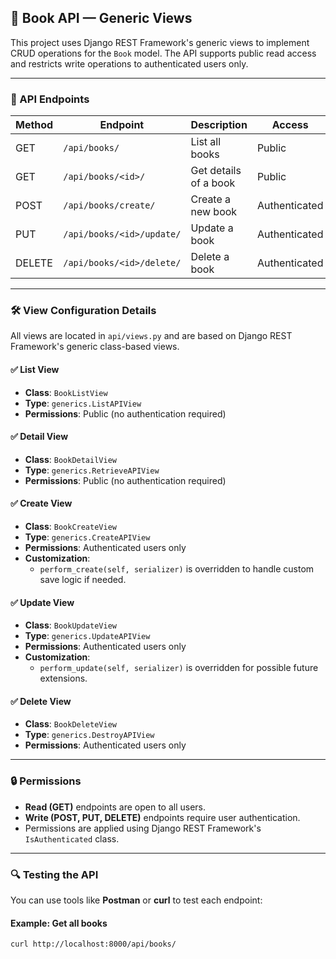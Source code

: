 ## 📘 Book API — Generic Views

This project uses Django REST Framework's generic views to implement CRUD operations for the `Book` model. The API supports public read access and restricts write operations to authenticated users only.

---

### 📌 API Endpoints

| Method | Endpoint                     | Description                | Access           |
|--------|------------------------------|----------------------------|------------------|
| GET    | `/api/books/`                | List all books             | Public           |
| GET    | `/api/books/<id>/`           | Get details of a book      | Public           |
| POST   | `/api/books/create/`         | Create a new book          | Authenticated    |
| PUT    | `/api/books/<id>/update/`    | Update a book              | Authenticated    |
| DELETE | `/api/books/<id>/delete/`    | Delete a book              | Authenticated    |

---

### 🛠️ View Configuration Details

All views are located in `api/views.py` and are based on Django REST Framework's generic class-based views.

#### ✅ List View
- **Class**: `BookListView`
- **Type**: `generics.ListAPIView`
- **Permissions**: Public (no authentication required)

#### ✅ Detail View
- **Class**: `BookDetailView`
- **Type**: `generics.RetrieveAPIView`
- **Permissions**: Public (no authentication required)

#### ✅ Create View
- **Class**: `BookCreateView`
- **Type**: `generics.CreateAPIView`
- **Permissions**: Authenticated users only
- **Customization**:
  - `perform_create(self, serializer)` is overridden to handle custom save logic if needed.

#### ✅ Update View
- **Class**: `BookUpdateView`
- **Type**: `generics.UpdateAPIView`
- **Permissions**: Authenticated users only
- **Customization**:
  - `perform_update(self, serializer)` is overridden for possible future extensions.

#### ✅ Delete View
- **Class**: `BookDeleteView`
- **Type**: `generics.DestroyAPIView`
- **Permissions**: Authenticated users only

---

### 🔒 Permissions

- **Read (GET)** endpoints are open to all users.
- **Write (POST, PUT, DELETE)** endpoints require user authentication.
- Permissions are applied using Django REST Framework's `IsAuthenticated` class.

---

### 🔍 Testing the API

You can use tools like **Postman** or **curl** to test each endpoint:

#### Example: Get all books
```bash
curl http://localhost:8000/api/books/
